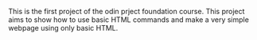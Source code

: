 This is the first project of the odin prject foundation course. 
This project aims to show how to use basic HTML commands and make a very simple webpage using only basic HTML.
